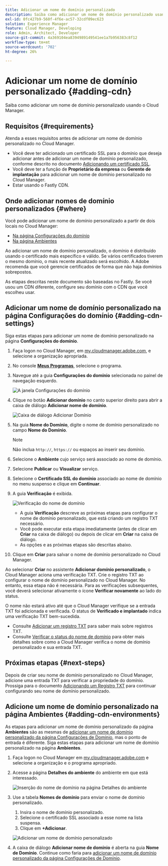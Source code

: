 ```yaml
---
title: Adicionar um nome de domínio personalizado
description: Saiba como adicionar um nome de domínio personalizado usando o Cloud Manager.
exl-id: 0fc427b9-560f-4f6e-ac57-32cdf09ec623
solution: Experience Manager
feature: Cloud Manager, Developing
role: Admin, Architect, Developer
source-git-commit: 4a369104ea8394989149541ee1a7b956383c8f12
workflow-type: tm+mt
source-wordcount: '702'
ht-degree: 26%

---
```



# Adicionar um nome de domínio personalizado {#adding-cdn}

Saiba como adicionar um nome de domínio personalizado usando o Cloud Manager.

## Requisitos {#requirements}

Atenda a esses requisitos antes de adicionar um nome de domínio personalizado no Cloud Manager.

* Você deve ter adicionado um certificado SSL para o domínio que deseja adicionar antes de adicionar um nome de domínio personalizado, conforme descrito no documento [Adicionando um certificado SSL](/help/implementing/cloud-manager/managing-ssl-certifications/add-ssl-certificate.md).
* Você deve ter a função de **Proprietário da empresa** ou **Gerente de implantação** para adicionar um nome de domínio personalizado no Cloud Manager.
* Estar usando o Fastly CDN.

## Onde adicionar nomes de domínio personalizados {#where}

Você pode adicionar um nome de domínio personalizado a partir de dois locais no Cloud Manager:

* [Na página Configurações do domínio](#adding-cdn-settings)
* [Na página Ambientes](#adding-cdn-environments)

Ao adicionar um nome de domínio personalizado, o domínio é distribuído usando o certificado mais específico e válido. Se vários certificados tiverem o mesmo domínio, o mais recente atualizado será escolhido. A Adobe recomenda que você gerencie certificados de forma que não haja domínios sobrepostos.

As etapas descritas neste documento são baseadas no Fastly. Se você usou um CDN diferente, configure seu domínio com o CDN que você escolheu usar.

## Adicionar um nome de domínio personalizado na página Configurações do domínio {#adding-cdn-settings}

Siga estas etapas para adicionar um nome de domínio personalizado na página **Configurações do domínio**.

1. Faça logon no Cloud Manager, em [my.cloudmanager.adobe.com](https://my.cloudmanager.adobe.com/), e selecione a organização apropriada.

1. No console **[Meus Programas](/help/implementing/cloud-manager/navigation.md#my-programs)**, selecione o programa.

1. Navegue até a guia **Configurações do domínio** selecionada no painel de navegação esquerdo.

   ![A janela Configurações do domínio](/help/implementing/cloud-manager/assets/cdn/cdn-create.png)

1. Clique no botão **Adicionar domínio** no canto superior direito para abrir a caixa de diálogo **Adicionar nome de domínio**.

   ![Caixa de diálogo Adicionar Domínio](/help/implementing/cloud-manager/assets/cdn/add-cdn1.png)

1. Na guia **Nome do Domínio**, digite o nome de domínio personalizado no campo **Nome do Domínio**.

   >[!NOTE]
   >
   >Não inclua `http://`, `https://` ou espaços ao inserir seu domínio.

1. Selecione o **Ambiente** cujo serviço será associado ao nome de domínio.

1. Selecione **Publicar** ou **Visualizar** serviço.

1. Selecione o **Certificado SSL do domínio** associado ao nome de domínio no menu suspenso e clique em **Continuar**.

1. A guia **Verificação** é exibida.

   ![Verificação do nome de domínio](/help/implementing/cloud-manager/assets/cdn/cdn-create6.png)

   * A guia **Verificação** descreve as próximas etapas para configurar o nome de domínio personalizado, que está criando um registro TXT necessário.
   * Você pode executar esta etapa imediatamente (antes de clicar em **Criar** na caixa de diálogo) ou depois de clicar em **Criar** na caixa de diálogo.
   * As opções e as próximas etapas são descritas abaixo.

1. Clique em **Criar** para salvar o nome de domínio personalizado no Cloud Manager.

Ao selecionar **Criar** no assistente **Adicionar domínio personalizado**, o Cloud Manager aciona uma verificação TXT. Crie o registro TXT ao configurar o nome de domínio personalizado no Cloud Manager. No entanto, essa etapa não é necessária. Para as verificações subsequentes, você deverá selecionar ativamente o ícone **Verificar novamente** ao lado do status.

O nome não estará ativo até que o Cloud Manager verifique se a entrada TXT foi adicionada e verificada. O status de **Verificado e implantado** indica uma verificação TXT bem-sucedida.

* Consulte [Adicionar um registro TXT](/help/implementing/cloud-manager/custom-domain-names/add-text-record.md) para saber mais sobre registros TXT.
* Consulte [Verificar o status do nome de domínio](/help/implementing/cloud-manager/custom-domain-names/check-domain-name-status.md) para obter mais detalhes sobre como a Cloud Manager verifica o nome de domínio personalizado e sua entrada TXT.

## Próximas etapas {#next-steps}

Depois de criar seu nome de domínio personalizado no Cloud Manager, adicione uma entrada TXT para verificar a propriedade do domínio. Prossiga para o documento [Adicionando um Registro TXT](/help/implementing/cloud-manager/custom-domain-names/add-text-record.md) para continuar configurando seu nome de domínio personalizado.

## Adicione um nome de domínio personalizado na página Ambientes {#adding-cdn-environments}

As etapas para adicionar um nome de domínio personalizado da página **Ambientes** são as mesmas de [adicionar um nome de domínio personalizado da página Configurações de Domínio](#adding-cdn-settings), mas o ponto de entrada é diferente. Siga estas etapas para adicionar um nome de domínio personalizado na página **Ambientes**.

1. Faça logon no Cloud Manager em [my.cloudmanager.adobe.com](https://my.cloudmanager.adobe.com/) e selecione a organização e o programa apropriado.

1. Acesse a página **Detalhes do ambiente** do ambiente em que está interessado.

   ![Inserção do nome de domínio na página Detalhes do ambiente](/help/implementing/cloud-manager/assets/cdn/cdn-create4.png)

1. Use a tabela **Nomes de domínio** para enviar o nome de domínio personalizado.

   1. Insira o nome de domínio personalizado.
   1. Selecione o certificado SSL associado a esse nome na lista suspensa.
   1. Clique em **+Adicionar**.

   ![Adicionar um nome de domínio personalizado](/help/implementing/cloud-manager/assets/cdn/cdn-create3.png)

1. A caixa de diálogo **Adicionar nome de domínio** é aberta na guia **Nome de Domínio**. Continue como faria para [adicionar um nome de domínio personalizado da página Configurações de Domínio](#adding-cdn-settings).
